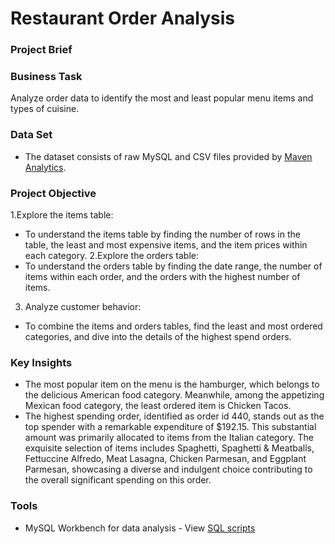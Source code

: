 # Restaurant Order Analysis

### Project Brief

### Business Task
Analyze order data to identify the most and least popular menu items and types of cuisine.

### Data Set
- The dataset consists of raw MySQL and CSV files provided by [Maven Analytics](https://mavenanalytics.io/data-playground?pageSize=10).

### Project Objective
1.Explore the items table:
  - To understand the items table by finding the number of rows in the table, the least and most expensive items, and the item prices within each category.
2.Explore the orders table:
  - To understand the orders table by finding the date range, the number of items within each order, and the orders with the highest number of items.
3. Analyze customer behavior:
  - To combine the items and orders tables, find the least and most ordered categories, and dive into the details of the highest spend orders.

### Key Insights
- The most popular item on the menu is the hamburger, which belongs to the delicious American food category. Meanwhile, among the appetizing Mexican food category, the least ordered item is Chicken Tacos.
- The highest spending order, identified as order id 440, stands out as the top spender with a remarkable expenditure of $192.15. This substantial amount was primarily allocated to items from the Italian category. The exquisite selection of items includes Spaghetti, Spaghetti & Meatballs, Fettuccine Alfredo, Meat Lasagna, Chicken Parmesan, and Eggplant Parmesan, showcasing a diverse and indulgent choice contributing to the overall significant spending on this order.

### Tools
- MySQL Workbench for data analysis - View [SQL scripts](https://github.com/farahkhairudin/sql-projects/blob/main/restaurant_order.sql)
